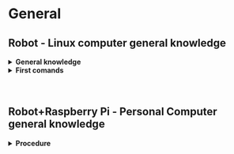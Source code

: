 # General


## Robot - Linux computer general knowledge


<details>
  <summary><strong>General knowledge</strong></summary>

1. Source the terminal

```
(surce /opt/ros/noetic/setup.bash)
source interbotics_ws/devel/setup.bash
```

2. Don't worry if you still don't see the topics after running `rostopic list`. Untill you don't `roslaunch` some packages you won't see them. Alos, don't worry about `roscore`, it will automaticaly run when you `roslaunch`.

3. Play arround with the pakages at your disposal, get to kn ow them. Check this comand out: `roscd → to see where a package is` and `rospack list`

4. github → interbotix_ros_manipulators → interbotix_ros_xsarms → interbotix_ros_xsarms_control → config → wx250s.yaml ⇒ config file to see joint order, names, sleep_position,  groups (such as arm), etc…

</details>

<details>
  <summary><strong>First comands</strong></summary>

7. To have model loaded and play arround in RViz (play with model):
    - Use **description** package: `roslaunch interbotix_xsarm_description xsarm_descriptions.launch robot_model:=wx250s use_joint_pub_gui:=true`
      - note for better rviz visuals: RobotModel → alpha → set transparency to 0.5
      - note for better rviz visuals: TF → Frames → show/not show axes in joint
8. To talk to the robot and move it in real world:
    - Use **controll** package: `roslaunch interbotix_xsarm_control xsarm_control.launch robot_model:=wx250s`
      - In the playground box, write _wx250s_ under **Robot Namespace** (light becae green). Now you are connected to real robot
      - Important paramenters: **use_sim** → to simulate the robot moovments. It will be usefull later, when we will code and mouve the robot to test our code before breaking the robot!!!!!!!!

    <details>
      <summary>Topics</summary>

    `rostopic list`

    Now you can see interesting topics. Such `/wx250s/commands/joint_group` (pub to a group of joint), `/wx250s/commands/joint_single` (pub to one joint), `/wx250s/commands/joint_trajectory` (pub joint trajectory message).

    - Publish to **`/wx250s/commands/joint_group`**:

      1. Home position:`rostopic pub -1 /wx250s/commands/joint_group interbotix_ws_sdk/JointGroupComand “name: ‘arm’ cmd: [0,0,0,0,0,0]”`
        - where `name: ‘arm’`is the arm_group (everithing eccept the gripper
        - where `cmd: [0,0,0,0,0,0]` are joint angles (→ rect position (home))
      2. Sleep position: `rostopic pub -1 /wx250s/commands/joint_group interbotix_ws_sdk/JointGroupComand “name: ‘arm’ cmd: [<set_of_positions>]”`
        - to **find the `<set of positions>`** go to github → interbotix_ros_manipulators → interbotix_ros_xsarms → interbotix_ros_xsarms_control → **config → wx250s.yaml** ⇒ config file to see joint order, names, sleep_position, groups (such as `arm`), etc…

    </details>

    <details>
      <summary>Services</summary>

    `rosservice list`

    Now you can see interesting services. Such `/wx250s/get_robot_info` (see infos about robot)and `/wx250s/torque_enable` (to enable or desable torque).

    1. `rosservice call /wx250s/get_robot_info "cmd_type: 'group' name: 'arm'"`
        - where `cmd_type: 'group'` says u want informations from a certain group of motors
        - where `name: 'arm'` says the group of motors u want to get infos
        ⇒ see mode, profile_type (velocity vs time), joint infos & joint limits, etc…
    2. `rosservice call /wx250s/torque_enable "cmd_type: 'group' name: 'arm' enable: false"`
        - when `enable: false`, the robot collapse. So hold it before running the comand
        - Usefull because you can turn off the torque, manualy move the robot in the desire position and turn on torque again (`enable: true`). At this point you can `rostopic echo wx250s/joint_states` to see informations about current desired position.
    </details>

</details>



<br>
<br>

## Robot+Raspberry Pi - Personal Computer general knowledge

<details>
  <summary><strong>Procedure</strong></summary>

Still not working... comming soon


</details>

<br>

